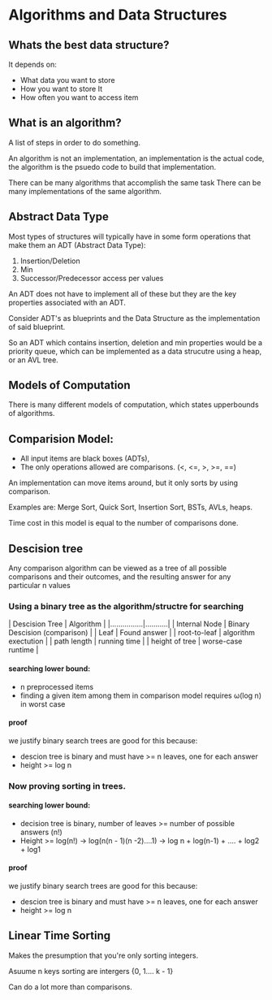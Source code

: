# Algorithms and Data Structures

## Whats the best data structure?

It depends on:

- What data you want to store
- How you want to store It
- How often you want to access item

## What is an algorithm?

A list of steps in order to do something.

An algorithm is not an implementation, an implementation is the actual code,
the algorithm is the psuedo code to build that implementation.

There can be many algorithms that accomplish the same task
There can be many implementations of the same algorithm.

## Abstract Data Type

Most types of structures will typically have in some form operations that make them an ADT (Abstract Data Type):

1. Insertion/Deletion
2. Min
3. Successor/Predecessor access per values

An ADT does not have to implement all of these but they are the key properties associated with an ADT.

Consider ADT's as blueprints and the Data Structure as the implementation of said blueprint.

So an ADT which contains insertion, deletion and min properties would be a priority queue, which can be implemented as a data strucutre using a heap, or an AVL tree.

## Models of Computation

There is many different models of computation, which states upperbounds of algorithms.

## Comparision Model:

- All input items are black boxes (ADTs),
- The only operations allowed are comparisons. (<, <=, >, >=, ==)

An implementation can move items around, but it only sorts by using comparison.

Examples are: Merge Sort, Quick Sort, Insertion Sort, BSTs, AVLs, heaps.

Time cost in this model is equal to the number of comparisons done.

## Descision tree

Any comparison algorithm can be viewed as a tree of all possible comparisons and their outcomes, and the resulting answer for any particular n values

### Using a binary tree as the algorithm/structre for searching

| Descision Tree | Algorithm |
|................|...........|
| Internal Node | Binary Descision (comparison) |
| Leaf | Found answer |
| root-to-leaf | algorithm exectution |
| path length | running time |
| height of tree | worse-case runtime |

#### searching lower bound:

- n preprocessed items
- finding a given item among them in comparison model requires ω(log n) in worst case

#### proof

we justify binary search trees are good for this because:

- descion tree is binary and must have >= n leaves, one for each answer
- height >= log n

### Now proving sorting in trees.

#### searching lower bound:

- decision tree is binary, number of leaves >= number of possible answers (n!)
- Height >= log(n!) -> log(n(n - 1)(n -2)....1) -> log n + log(n-1) + .... + log2 + log1

#### proof

we justify binary search trees are good for this because:

- descion tree is binary and must have >= n leaves, one for each answer
- height >= log n

## Linear Time Sorting

Makes the presumption that you're only sorting integers.

Asuume n keys sorting are intergers {0, 1.... k - 1}

Can do a lot more than comparisons.
